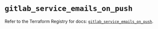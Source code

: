 # `gitlab_service_emails_on_push`

Refer to the Terraform Registry for docs: [`gitlab_service_emails_on_push`](https://registry.terraform.io/providers/gitlabhq/gitlab/17.2.0/docs/resources/service_emails_on_push).
